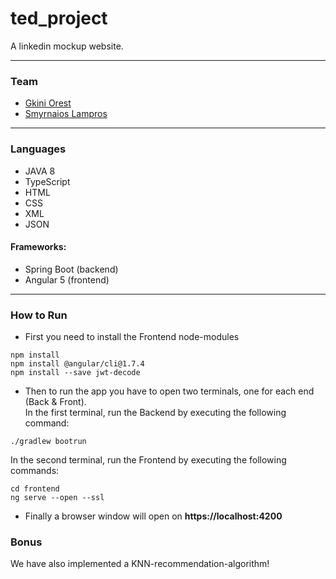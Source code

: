 # ted_project
A linkedin mockup website.

---

### Team
* [Gkini Orest](https://github.com/orestig)
* [Smyrnaios Lampros](https://github.com/LSmyrnaios)

---

### Languages
* JAVA 8
* TypeScript
* HTML
* CSS
* XML
* JSON

#### Frameworks:
* Spring Boot (backend)
* Angular 5 (frontend)

---

### How to Run
* First you need to install the Frontend node-modules<br/>
```
npm install
npm install @angular/cli@1.7.4
npm install --save jwt-decode
```
* Then to run the app you have to open two terminals, one for each end (Back & Front).<br/>
In the first terminal, run the Backend by executing the following command:<br/>
```
./gradlew bootrun
```

In the second terminal, run the Frontend by executing the following commands:<br/>
```
cd frontend
ng serve --open --ssl
```

* Finally a browser window will open on **https://localhost:4200**<br/>

### Bonus
We have also implemented a KNN-recommendation-algorithm!
